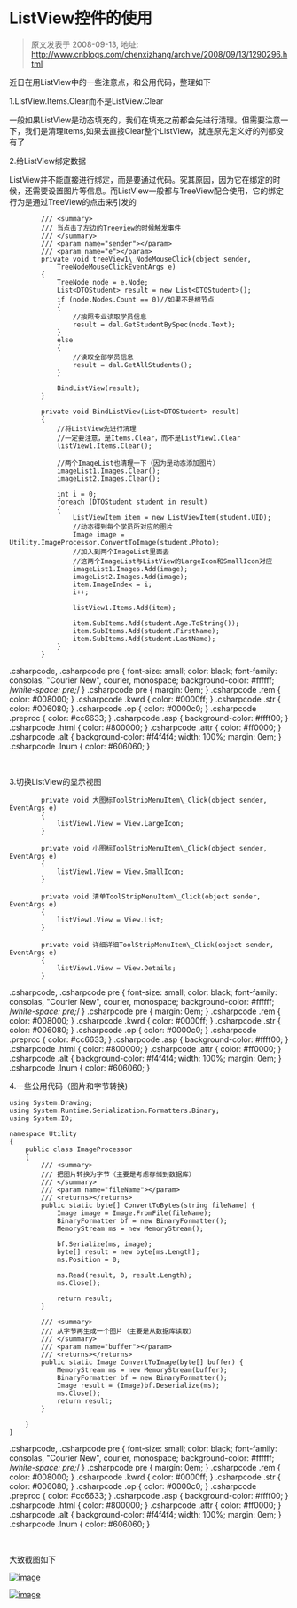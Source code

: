 # ListView控件的使用 
> 原文发表于 2008-09-13, 地址: http://www.cnblogs.com/chenxizhang/archive/2008/09/13/1290296.html 


近日在用ListView中的一些注意点，和公用代码，整理如下

 1.ListView.Items.Clear而不是ListView.Clear

 一般如果ListView是动态填充的，我们在填充之前都会先进行清理。但需要注意一下，我们是清理Items,如果去直接Clear整个ListView，就连原先定义好的列都没有了 

 2.给ListView绑定数据

 ListView并不能直接进行绑定，而是要通过代码。究其原因，因为它在绑定的时候，还需要设置图片等信息。而ListView一般都与TreeView配合使用，它的绑定行为是通过TreeView的点击来引发的


```
        /// <summary>
        /// 当点击了左边的Treeview的时候触发事件
        /// </summary>
        /// <param name="sender"></param>
        /// <param name="e"></param>
        private void treeView1\_NodeMouseClick(object sender, 
            TreeNodeMouseClickEventArgs e)
        {
            TreeNode node = e.Node;
            List<DTOStudent> result = new List<DTOStudent>();
            if (node.Nodes.Count == 0)//如果不是根节点
            {
                //按照专业读取学员信息
                result = dal.GetStudentBySpec(node.Text);
            }
            else
            {
                //读取全部学员信息
                result = dal.GetAllStudents();
            }

            BindListView(result);
        }

        private void BindListView(List<DTOStudent> result)
        {
            //将ListView先进行清理
            //一定要注意，是Items.Clear，而不是ListView1.Clear
            listView1.Items.Clear();

            //两个ImageList也清理一下（因为是动态添加图片）
            imageList1.Images.Clear();
            imageList2.Images.Clear();

            int i = 0;
            foreach (DTOStudent student in result)
            {
                ListViewItem item = new ListViewItem(student.UID);
                //动态得到每个学员所对应的图片
                Image image = Utility.ImageProcessor.ConvertToImage(student.Photo);
                //加入到两个ImageList里面去
                //这两个ImageList与ListView的LargeIcon和SmallIcon对应
                imageList1.Images.Add(image);
                imageList2.Images.Add(image);
                item.ImageIndex = i;
                i++;

                listView1.Items.Add(item);

                item.SubItems.Add(student.Age.ToString());
                item.SubItems.Add(student.FirstName);
                item.SubItems.Add(student.LastName);
            }
        }
```

.csharpcode, .csharpcode pre
{
 font-size: small;
 color: black;
 font-family: consolas, "Courier New", courier, monospace;
 background-color: #ffffff;
 /*white-space: pre;*/
}
.csharpcode pre { margin: 0em; }
.csharpcode .rem { color: #008000; }
.csharpcode .kwrd { color: #0000ff; }
.csharpcode .str { color: #006080; }
.csharpcode .op { color: #0000c0; }
.csharpcode .preproc { color: #cc6633; }
.csharpcode .asp { background-color: #ffff00; }
.csharpcode .html { color: #800000; }
.csharpcode .attr { color: #ff0000; }
.csharpcode .alt 
{
 background-color: #f4f4f4;
 width: 100%;
 margin: 0em;
}
.csharpcode .lnum { color: #606060; }

 


3.切换ListView的显示视图


```
        private void 大图标ToolStripMenuItem\_Click(object sender, EventArgs e)
        {
            listView1.View = View.LargeIcon;
        }

        private void 小图标ToolStripMenuItem\_Click(object sender, EventArgs e)
        {
            listView1.View = View.SmallIcon;
        }

        private void 清单ToolStripMenuItem\_Click(object sender, EventArgs e)
        {
            listView1.View = View.List;
        }

        private void 详细详细ToolStripMenuItem\_Click(object sender, EventArgs e)
        {
            listView1.View = View.Details;
        }
```

.csharpcode, .csharpcode pre
{
 font-size: small;
 color: black;
 font-family: consolas, "Courier New", courier, monospace;
 background-color: #ffffff;
 /*white-space: pre;*/
}
.csharpcode pre { margin: 0em; }
.csharpcode .rem { color: #008000; }
.csharpcode .kwrd { color: #0000ff; }
.csharpcode .str { color: #006080; }
.csharpcode .op { color: #0000c0; }
.csharpcode .preproc { color: #cc6633; }
.csharpcode .asp { background-color: #ffff00; }
.csharpcode .html { color: #800000; }
.csharpcode .attr { color: #ff0000; }
.csharpcode .alt 
{
 background-color: #f4f4f4;
 width: 100%;
 margin: 0em;
}
.csharpcode .lnum { color: #606060; }

4.一些公用代码（图片和字节转换)


```
using System.Drawing;
using System.Runtime.Serialization.Formatters.Binary;
using System.IO;

namespace Utility
{
    public class ImageProcessor
    {
        /// <summary>
        /// 把图片转换为字节（主要是考虑存储到数据库）
        /// </summary>
        /// <param name="fileName"></param>
        /// <returns></returns>
        public static byte[] ConvertToBytes(string fileName) {
            Image image = Image.FromFile(fileName);
            BinaryFormatter bf = new BinaryFormatter();
            MemoryStream ms = new MemoryStream();

            bf.Serialize(ms, image);
            byte[] result = new byte[ms.Length];
            ms.Position = 0;

            ms.Read(result, 0, result.Length);
            ms.Close();

            return result;
        }

        /// <summary>
        /// 从字节再生成一个图片（主要是从数据库读取）
        /// </summary>
        /// <param name="buffer"></param>
        /// <returns></returns>
        public static Image ConvertToImage(byte[] buffer) {
            MemoryStream ms = new MemoryStream(buffer);
            BinaryFormatter bf = new BinaryFormatter();
            Image result = (Image)bf.Deserialize(ms);
            ms.Close();
            return result;
        }

    }
}

```

.csharpcode, .csharpcode pre
{
 font-size: small;
 color: black;
 font-family: consolas, "Courier New", courier, monospace;
 background-color: #ffffff;
 /*white-space: pre;*/
}
.csharpcode pre { margin: 0em; }
.csharpcode .rem { color: #008000; }
.csharpcode .kwrd { color: #0000ff; }
.csharpcode .str { color: #006080; }
.csharpcode .op { color: #0000c0; }
.csharpcode .preproc { color: #cc6633; }
.csharpcode .asp { background-color: #ffff00; }
.csharpcode .html { color: #800000; }
.csharpcode .attr { color: #ff0000; }
.csharpcode .alt 
{
 background-color: #f4f4f4;
 width: 100%;
 margin: 0em;
}
.csharpcode .lnum { color: #606060; }

 


大致截图如下


[![image](http://www.cnblogs.com/images/cnblogs_com/chenxizhang/WindowsLiveWriter/ListView_5F90/image_thumb_3.png)](http://www.cnblogs.com/images/cnblogs_com/chenxizhang/WindowsLiveWriter/ListView_5F90/image_8.png) 


[![image](http://www.cnblogs.com/images/cnblogs_com/chenxizhang/WindowsLiveWriter/ListView_5F90/image_thumb_4.png)](http://www.cnblogs.com/images/cnblogs_com/chenxizhang/WindowsLiveWriter/ListView_5F90/image_10.png)

